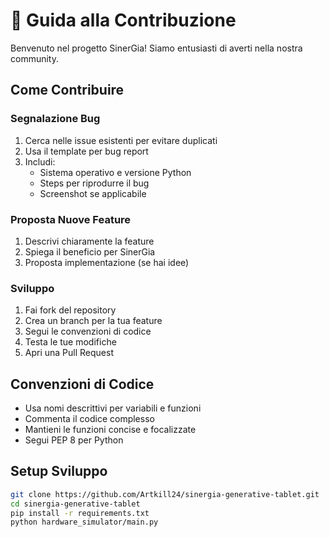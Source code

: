 # 🤝 Guida alla Contribuzione

Benvenuto nel progetto SinerGia! Siamo entusiasti di averti nella nostra community.

## Come Contribuire

### Segnalazione Bug
1. Cerca nelle issue esistenti per evitare duplicati
2. Usa il template per bug report
3. Includi:
   - Sistema operativo e versione Python
   - Steps per riprodurre il bug
   - Screenshot se applicabile

### Proposta Nuove Feature
1. Descrivi chiaramente la feature
2. Spiega il beneficio per SinerGia
3. Proposta implementazione (se hai idee)

### Sviluppo
1. Fai fork del repository
2. Crea un branch per la tua feature
3. Segui le convenzioni di codice
4. Testa le tue modifiche
5. Apri una Pull Request

## Convenzioni di Codice

- Usa nomi descrittivi per variabili e funzioni
- Commenta il codice complesso
- Mantieni le funzioni concise e focalizzate
- Segui PEP 8 per Python

## Setup Sviluppo
```bash
git clone https://github.com/Artkill24/sinergia-generative-tablet.git
cd sinergia-generative-tablet
pip install -r requirements.txt
python hardware_simulator/main.py